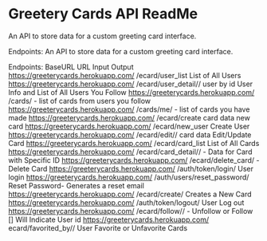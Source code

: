 
# Greetery Cards API ReadMe

An API to store data for a custom greeting card interface.

Endpoints:
An API to store data for a custom greeting card interface.

Endpoints:
BaseURL	                                URL	Input	            Output
https://greeterycards.herokuapp.com/	/ecard/user_list		List of All Users
https://greeterycards.herokuapp.com/	/ecard/user_detail/<id>/	user by id	User Info and List of All Users You Follow
https://greeterycards.herokuapp.com/	/cards/	-	list of cards from users you follow
https://greeterycards.herokuapp.com/	/cards/me/	-	list of cards you have made
https://greeterycards.herokuapp.com/	/ecard/create	card data	new card
https://greeterycards.herokuapp.com/	/ecard/new_user		Create User
https://greeterycards.herokuapp.com/	/ecard/edit/<id>/	card data	Edit/Update Card
https://greeterycards.herokuapp.com/	/ecard/card_list		List of All Cards
https://greeterycards.herokuapp.com/	/ecard/card_detail/<id>/	-	Data for Card with Specific ID
https://greeterycards.herokuapp.com/	/ecard/delete_card/<id>	-	Delete Card
https://greeterycards.herokuapp.com/	/auth/token/login/		User login
https://greeterycards.herokuapp.com/	/auth/users/reset_password/		Reset Password- Generates a reset email
https://greeterycards.herokuapp.com/	/ecard/create/		Creates a New Card
https://greeterycards.herokuapp.com/	/auth/token/logout/		User Log out
https://greeterycards.herokuapp.com/	/ecard/follow/<id>/	-	Unfollow or Follow [] Will Indicate User id
https://greeterycards.herokuapp.com/	ecard/favorited_by/<id>/		User Favorite or Unfavorite Cards